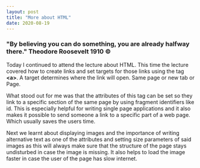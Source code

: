 ```yaml
---
layout: post
title: "More about HTML"
date: 2020-08-19
---
```

<h3>"By believing you can do something, you are already halfway there." Theodore Roosevelt 1910 &copy;</h3>
<p>Today I continued to attend the lecture about HTML. This time the lecture covered how to create links and set targets for those links using the tag <b>&lt;a&gt;</b>. A target determines where the link will open. Same page or new tab or Page.</p>

<p>What stood out for me was that the attributes of this tag can be set so they link to a specific section of the same page by using fragment identifiers like id. This is especially helpful for writing single page applications and it also makes it possible to send someone a link to a specific part of a web page. Which usually saves the users time.</p>

<p>Next we learnt about displaying images and the importance of writing alternative text as one of the attributes and setting size parameters of said images as this will always make sure that the structure of the page stays undisturbed in case the image is missing. It also helps to load the image faster in case the user of the page has slow internet. </p>



